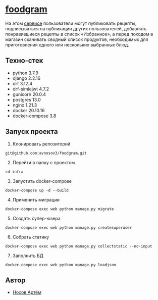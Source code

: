 # [foodgram](https://foodgram.servebeer.com/recipes/)

На этом [сервисе](https://foodgram.servebeer.com/recipes/) пользователи могут публиковать рецепты, подписываться на публикации других пользователей, добавлять понравившиеся рецепты в список «Избранное», а перед походом в магазин скачивать сводный список продуктов, необходимых для приготовления одного или нескольких выбранных блюд.

## Техно-стек
* python 3.7.9
* django 2.2.16
* drf 3.12.4
* drf-simlejwt 4.7.2
* gunicorn 20.0.4
* postgres 13.0
* nginx 1.21.3
* docker 20.10.16
* docker-compose 3.8

## Запуск проекта

1. Клонировать репозиторий
```
git@github.com:avnosov3/foodgram.git
```
2. Перейти в папку с проектом
```
cd infra
```
3. Запустить docker-compose
```
docker-compose up -d --build
```
4. Применить миграции
```
docker-compose exec web python manage.py migrate
```
5. Создать супер-юзера
```
docker-compose exec web python manage.py createsuperuser
```
6. Собрать статику
```
docker-compose exec web python manage.py collectstatic --no-input
```
7. Заполнить БД
```
docker-compose exec web python manage.py loadjson
```

## Автор
* [Носов Артём](https://github.com/avnosov3)
